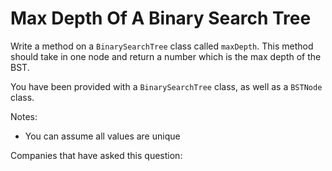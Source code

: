 # Max Depth Of A Binary Search Tree

Write a method on a `BinarySearchTree` class called `maxDepth`. This method should take in one node and return a number which is the max depth of the BST.

You have been provided with a `BinarySearchTree` class, as well as a `BSTNode` class.

Notes:
  - You can assume all values are unique

Companies that have asked this question:


